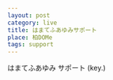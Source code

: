 ```yaml
---
layout: post
category: live
title: はまてふあゆみサポート
place: 柏DOMe
tags: support
---
```


はまてふあゆみ サポート (key.)